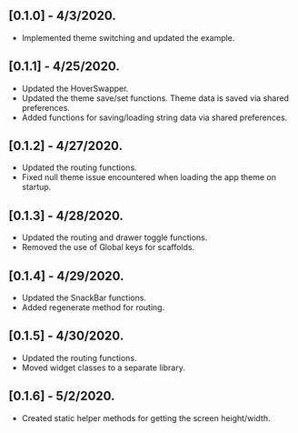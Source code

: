 ## [0.1.0] - 4/3/2020.
* Implemented theme switching and updated the example.

## [0.1.1] - 4/25/2020.
* Updated the HoverSwapper.
* Updated the theme save/set functions. Theme data is saved via shared preferences.
* Added functions for saving/loading string data via shared preferences.

## [0.1.2] - 4/27/2020.
* Updated the routing functions.
* Fixed null theme issue encountered when loading the app theme on startup.

## [0.1.3] - 4/28/2020.
* Updated the routing and drawer toggle functions.
* Removed the use of Global keys for scaffolds.

## [0.1.4] - 4/29/2020.
* Updated the SnackBar functions.
* Added regenerate method for routing.

## [0.1.5] - 4/30/2020.
* Updated the routing functions.
* Moved widget classes to a separate library.

## [0.1.6] - 5/2/2020.
* Created static helper methods for getting the screen height/width.